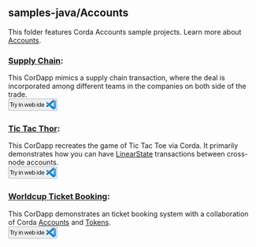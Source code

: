 ## samples-java/Accounts

This folder features Corda Accounts sample projects. Learn more about [Accounts](https://training.corda.net/libraries/accounts-lib/).

### [Supply Chain](./supplychain):

This CorDapp mimics a supply chain transaction, where the deal is incorporated among different teams in the companies on both side of the trade.  
[<img src="../webIDE.png" height=25 />](https://ide.corda.net/?folder=/home/coder/samples-java/Accounts/supplychain)

### [Tic Tac Thor](./tictacthor):

This CorDapp recreates the game of Tic Tac Toe via Corda. It primarily demonstrates how you can have [LinearState](https://docs.corda.net/docs/corda-os/api-states.html#linearstate) transactions between cross-node accounts.  
[<img src="../webIDE.png" height=25 />](https://ide.corda.net/?folder=/home/coder/samples-java/Accounts/tictacthor)

### [Worldcup Ticket Booking](./worldcupticketbooking):
This CorDapp demonstrates an ticket booking system with a collaboration of Corda [Accounts](https://training.corda.net/libraries/accounts-lib/) and [Tokens](https://training.corda.net/libraries/tokens-sdk/).  
[<img src="../webIDE.png" height=25 />](https://ide.corda.net/?folder=/home/coder/samples-java/Accounts/worldcupticketbooking)

